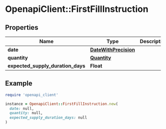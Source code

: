 # OpenapiClient::FirstFillInstruction

## Properties

| Name | Type | Description | Notes |
| ---- | ---- | ----------- | ----- |
| **date** | [**DateWithPrecision**](DateWithPrecision.md) |  | [optional] |
| **quantity** | [**Quantity**](Quantity.md) |  | [optional] |
| **expected_supply_duration_days** | **Float** |  | [optional] |

## Example

```ruby
require 'openapi_client'

instance = OpenapiClient::FirstFillInstruction.new(
  date: null,
  quantity: null,
  expected_supply_duration_days: null
)
```

